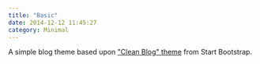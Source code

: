 ```yaml
---
title: "Basic"
date: 2014-12-12 11:45:27
category: Minimal
---
```


A simple blog theme based upon ["Clean Blog" theme](http://startbootstrap.com/template-overviews/clean-blog/) from Start Bootstrap.
